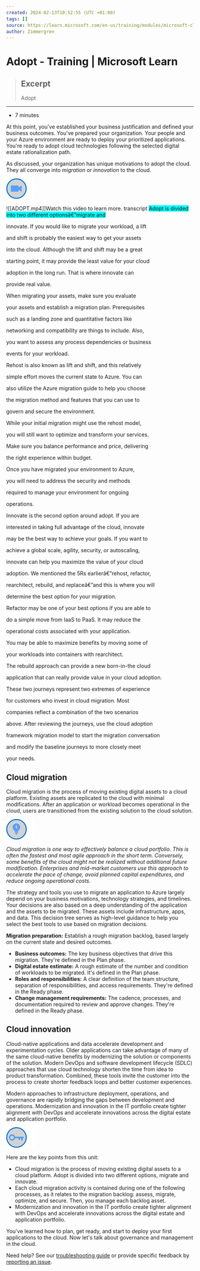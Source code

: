 ```yaml
---
created: 2024-02-13T10:52:55 (UTC +01:00)
tags: []
source: https://learn.microsoft.com/en-us/training/modules/microsoft-cloud-adoption-framework-for-azure/6-adopt
author: Zimmergren
---
```


# Adopt - Training | Microsoft Learn

> ## Excerpt
> Adopt

---
-   7 minutes

At this point, you've established your business justification and defined your business outcomes. You've prepared your organization. Your people and your Azure environment are ready to deploy your prioritized applications. You're ready to adopt cloud technologies following the selected digital estate rationalization path.

As discussed, your organization has unique motivations to adopt the cloud. They all converge into _migration_ or _innovation_ to the cloud.

![Icon indicating play video](001BeginAzurePrerequisitit/Adopt%20-%20Training%20%20Microsoft%20Learn/video-icon.png)

![[ADOPT.mp4]]Watch this video to learn more.
transcript
<span style="background:cyan">
Adopt is divided into two different optionsâ€”migrate and

innovate. If you would like to migrate your workload, a lift

and shift is probably the easiest way to get your assets

into the cloud. Although the lift and shift may be a great

starting point, it may provide the least value for your cloud

adoption in the long run. That is where innovate can

provide real value.

When migrating your assets, make sure you evaluate

your assets and establish a migration plan. Prerequisites

such as a landing zone and quantitative factors like

networking and compatibility are things to include. Also,

you want to assess any process dependencies or business

events for your workload.

Rehost is also known as lift and shift, and this relatively

simple effort moves the current state to Azure. You can

also utilize the Azure migration guide to help you choose

the migration method and features that you can use to

govern and secure the environment.

While your initial migration might use the rehost model,

you will still want to optimize and transform your services.

Make sure you balance performance and price, delivering

the right experience within budget.

Once you have migrated your environment to Azure,

you will need to address the security and methods

required to manage your environment for ongoing

operations.

Innovate is the second option around adopt. If you are

interested in taking full advantage of the cloud, innovate

may be the best way to achieve your goals. If you want to

achieve a global scale, agility, security, or autoscaling,

innovate can help you maximize the value of your cloud

adoption. We mentioned the 5Rs earlierâ€”rehost, refactor,

rearchitect, rebuild, and replaceâ€”and this is where you will

determine the best option for your migration.

Refactor may be one of your best options if you are able to

do a simple move from IaaS to PaaS. It may reduce the

operational costs associated with your application.

You may be able to maximize benefits by moving some of

your workloads into containers with rearchitect.

The rebuild approach can provide a new born-in-the cloud

application that can really provide value in your cloud adoption.

These two journeys represent two extremes of experience

for customers who invest in cloud migration. Most

companies reflect a combination of the two scenarios

above. After reviewing the journeys, use the cloud adoption

framework migration model to start the migration conversation

and modify the baseline journeys to more closely meet

your needs.
</SPAN>

  

## Cloud migration

Cloud migration is the process of moving existing digital assets to a cloud platform. Existing assets are replicated to the cloud with minimal modifications. After an application or workload becomes operational in the cloud, users are transitioned from the existing solution to the cloud solution.

![Icon of lightbulb](001BeginAzurePrerequisitit/Adopt%20-%20Training%20%20Microsoft%20Learn/lightbulb.png)

_Cloud migration is one way to effectively balance a cloud portfolio. This is often the fastest and most agile approach in the short term. Conversely, some benefits of the cloud might not be realized without additional future modification. Enterprises and mid-market customers use this approach to accelerate the pace of change, avoid planned capital expenditures, and reduce ongoing operational costs._

The strategy and tools you use to migrate an application to Azure largely depend on your business motivations, technology strategies, and timelines. Your decisions are also based on a deep understanding of the application and the assets to be migrated. These assets include infrastructure, apps, and data. This decision tree serves as high-level guidance to help you select the best tools to use based on migration decisions.

**Migration preparation:** Establish a rough migration backlog, based largely on the current state and desired outcomes.

-   **Business outcomes:** The key business objectives that drive this migration. They're defined in the Plan phase.
-   **Digital estate estimate:** A rough estimate of the number and condition of workloads to be migrated. It's defined in the Plan phase.
-   **Roles and responsibilities:** A clear definition of the team structure, separation of responsibilities, and access requirements. They're defined in the Ready phase.
-   **Change management requirements:** The cadence, processes, and documentation required to review and approve changes. They're defined in the Ready phase.

## Cloud innovation

Cloud-native applications and data accelerate development and experimentation cycles. Older applications can take advantage of many of the same cloud-native benefits by modernizing the solution or components of the solution. Modern DevOps and software development lifecycle (SDLC) approaches that use cloud technology shorten the time from idea to product transformation. Combined, these tools invite the customer into the process to create shorter feedback loops and better customer experiences.

Modern approaches to infrastructure deployment, operations, and governance are rapidly bridging the gaps between development and operations. Modernization and innovation in the IT portfolio create tighter alignment with DevOps and accelerate innovations across the digital estate and application portfolio.

![Icon of key](001BeginAzurePrerequisitit/Adopt%20-%20Training%20%20Microsoft%20Learn/key-takeaway.png)

Here are the key points from this unit:

-   Cloud migration is the process of moving existing digital assets to a cloud platform. Adopt is divided into two different options, migrate and innovate.
-   Each cloud migration activity is contained during one of the following processes, as it relates to the migration backlog: assess, migrate, optimize, and secure. Then, you manage each backlog asset.
-   Modernization and innovation in the IT portfolio create tighter alignment with DevOps and accelerate innovations across the digital estate and application portfolio.

You've learned how to plan, get ready, and start to deploy your first applications to the cloud. Now let's talk about governance and management in the cloud.

Need help? See our [troubleshooting guide](https://learn.microsoft.com/en-us/training/support/troubleshooting?uid=learn-wwl.microsoft-cloud-adoption-framework-for-azure-v1-1.6-ready&documentId=9518d89b-2635-454d-15ab-3b4f3ec743be&versionIndependentDocumentId=39cf84c7-1040-f0e6-c3a9-9fe7ca369dcf&contentPath=%2FMicrosoftDocs%2Flearn-pr%2Fblob%2Flive%2Flearn-pr%2Fwwl-mba%2Fmicrosoft-cloud-adoption-framework-for-azure%2F6-adopt.yml&url=https%3A%2F%2Flearn.microsoft.com%2Fen-us%2Ftraining%2Fmodules%2Fmicrosoft-cloud-adoption-framework-for-azure%2F6-adopt&author=tozimmergren) or provide specific feedback by [reporting an issue](https://learn.microsoft.com/en-us/training/support/troubleshooting?uid=learn-wwl.microsoft-cloud-adoption-framework-for-azure-v1-1.6-ready&documentId=9518d89b-2635-454d-15ab-3b4f3ec743be&versionIndependentDocumentId=39cf84c7-1040-f0e6-c3a9-9fe7ca369dcf&contentPath=%2FMicrosoftDocs%2Flearn-pr%2Fblob%2Flive%2Flearn-pr%2Fwwl-mba%2Fmicrosoft-cloud-adoption-framework-for-azure%2F6-adopt.yml&url=https%3A%2F%2Flearn.microsoft.com%2Fen-us%2Ftraining%2Fmodules%2Fmicrosoft-cloud-adoption-framework-for-azure%2F6-adopt&author=tozimmergren#report-feedback).


